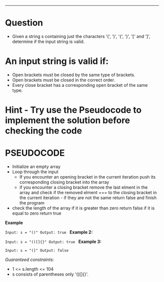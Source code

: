 ---

# Question

- Given a string s containing just the characters '(', ')', '{', '}', '[' and ']', determine if the input string is valid.

# An input string is valid if:

- Open brackets must be closed by the same type of brackets.
- Open brackets must be closed in the correct order.
- Every close bracket has a corresponding open bracket of the same type.

# Hint - Try use the Pseudocode to implement the solution before checking the code

# PSEUDOCODE

- Initialize an empty array
- Loop through the input
  - If you encounter an opening bracket in the current iteration push its corresponding closing bracket into the array
  - if you encounter a closing bracket remove the last elment in the array and check if the removed elment === to the closing bracket in the current iteration - if they are not the same return false and finish the program
- check the length of the array
  if it is greater than zero return false
  if it is equal to zero return true

**Example**

`Input: s = "()"
 Output: true
`
**Example 2:**

`Input: s = "()[]{}"
 Output: true
`
**Example 3:**

`Input: s = "(]"
 Output: false
`

_Guaranteed constraints:_

- 1 <= s.length <= 104
- s consists of parentheses only '()[]{}'.
